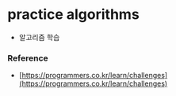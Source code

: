 # practice algorithms

* 알고리즘 학습
### Reference
* [https://programmers.co.kr/learn/challenges](https://programmers.co.kr/learn/challenges)